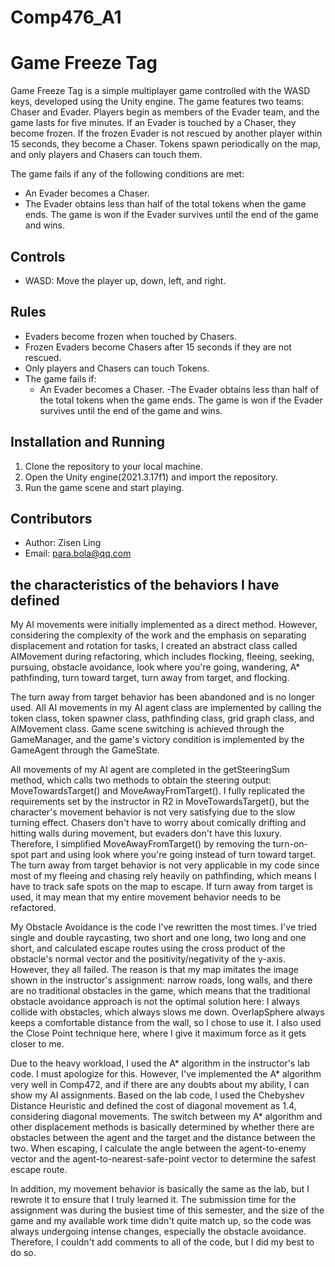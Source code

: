 # Comp476_A1
# Game Freeze Tag
Game Freeze Tag is a simple multiplayer game controlled with the WASD keys, developed using the Unity engine. The game features two teams: Chaser and Evader. Players begin as members of the Evader team, and the game lasts for five minutes. If an Evader is touched by a Chaser, they become frozen. If the frozen Evader is not rescued by another player within 15 seconds, they become a Chaser. Tokens spawn periodically on the map, and only players and Chasers can touch them.

The game fails if any of the following conditions are met:

- An Evader becomes a Chaser.
- The Evader obtains less than half of the total tokens when the game ends.
The game is won if the Evader survives until the end of the game and wins.

## Controls
- WASD: Move the player up, down, left, and right.

## Rules
- Evaders become frozen when touched by Chasers.
- Frozen Evaders become Chasers after 15 seconds if they are not rescued.
- Only players and Chasers can touch Tokens.
- The game fails if:
  - An Evader becomes a Chaser.
  -The Evader obtains less than half of the total tokens when the game ends.
The game is won if the Evader survives until the end of the game and wins.

## Installation and Running
1. Clone the repository to your local machine.
2. Open the Unity engine(2021.3.17f1) and import the repository.
3. Run the game scene and start playing.

## Contributors
- Author: Zisen Ling
- Email: para.bola@qq.com

## the characteristics of the behaviors I have defined

My AI movements were initially implemented as a direct method. However, considering the complexity of the work and the emphasis on separating displacement and rotation for tasks, I created an abstract class called AIMovement during refactoring, which includes flocking, fleeing, seeking, pursuing, obstacle avoidance, look where you're going, wandering, A* pathfinding, turn toward target, turn away from target, and flocking.

The turn away from target behavior has been abandoned and is no longer used. All AI movements in my AI agent class are implemented by calling the token class, token spawner class, pathfinding class, grid graph class, and AIMovement class. Game scene switching is achieved through the GameManager, and the game's victory condition is implemented by the GameAgent through the GameState.

All movements of my AI agent are completed in the getSteeringSum method, which calls two methods to obtain the steering output: MoveTowardsTarget() and MoveAwayFromTarget(). I fully replicated the requirements set by the instructor in R2 in MoveTowardsTarget(), but the character's movement behavior is not very satisfying due to the slow turning effect. Chasers don't have to worry about comically drifting and hitting walls during movement, but evaders don't have this luxury. Therefore, I simplified MoveAwayFromTarget() by removing the turn-on-spot part and using look where you're going instead of turn toward target. The turn away from target behavior is not very applicable in my code since most of my fleeing and chasing rely heavily on pathfinding, which means I have to track safe spots on the map to escape. If turn away from target is used, it may mean that my entire movement behavior needs to be refactored.

My Obstacle Avoidance is the code I've rewritten the most times. I've tried single and double raycasting, two short and one long, two long and one short, and calculated escape routes using the cross product of the obstacle's normal vector and the positivity/negativity of the y-axis. However, they all failed. The reason is that my map imitates the image shown in the instructor's assignment: narrow roads, long walls, and there are no traditional obstacles in the game, which means that the traditional obstacle avoidance approach is not the optimal solution here: I always collide with obstacles, which always slows me down. OverlapSphere always keeps a comfortable distance from the wall, so I chose to use it. I also used the Close Point technique here, where I give it maximum force as it gets closer to me.

Due to the heavy workload, I used the A* algorithm in the instructor's lab code. I must apologize for this. However, I've implemented the A* algorithm very well in Comp472, and if there are any doubts about my ability, I can show my AI assignments. Based on the lab code, I used the Chebyshev Distance Heuristic and defined the cost of diagonal movement as 1.4, considering diagonal movements. The switch between my A* algorithm and other displacement methods is basically determined by whether there are obstacles between the agent and the target and the distance between the two. When escaping, I calculate the angle between the agent-to-enemy vector and the agent-to-nearest-safe-point vector to determine the safest escape route.

In addition, my movement behavior is basically the same as the lab, but I rewrote it to ensure that I truly learned it. The submission time for the assignment was during the busiest time of this semester, and the size of the game and my available work time didn't quite match up, so the code was always undergoing intense changes, especially the obstacle avoidance. Therefore, I couldn't add comments to all of the code, but I did my best to do so.
